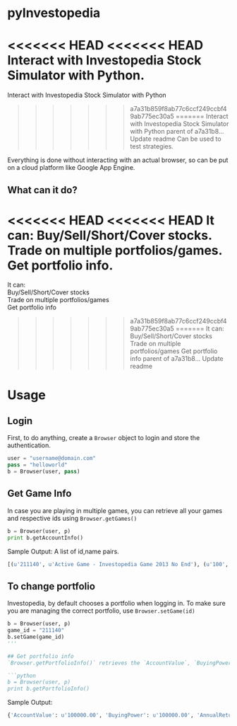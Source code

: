 pyInvestopedia
==============

<<<<<<< HEAD
<<<<<<< HEAD
Interact with Investopedia Stock Simulator with Python.
=======
Interact with Investopedia Stock Simulator with Python  
>>>>>>> a7a31b859f8ab77c6ccf249ccbf49ab775ec30a5
=======
Interact with Investopedia Stock Simulator with Python
>>>>>>> parent of a7a31b8... Update readme
Can be used to test strategies.

Everything is done without interacting with an actual browser, so can be put on a cloud platform like Google App Engine.


## What can it do?
<<<<<<< HEAD
<<<<<<< HEAD
It can:
Buy/Sell/Short/Cover stocks.
Trade on multiple portfolios/games.
Get portfolio info.
=======
It can:  
Buy/Sell/Short/Cover stocks  
Trade on multiple portfolios/games  
Get portfolio info  
>>>>>>> a7a31b859f8ab77c6ccf249ccbf49ab775ec30a5
=======
It can:
Buy/Sell/Short/Cover stocks
Trade on multiple portfolios/games
Get portfolio info
>>>>>>> parent of a7a31b8... Update readme


# Usage

## Login
First, to do anything, create a `Browser` object to login and store the authentication.

```python
user = "username@domain.com"
pass = "helloworld"
b = Browser(user, pass)
```

## Get Game Info
In case you are playing in multiple games, you can retrieve all your games and respective ids using `Browser.getGames()`

```python
b = Browser(user, p)
print b.getAccountInfo()
```

Sample Output:
A list of id,name pairs.
```python
[(u'211140', u'Active Game - Investopedia Game 2013 No End'), (u'100', u'Beginners')]
```

## To change portfolio
Investopedia, by default chooses a portfolio when logging in. To make sure you are managing the correct portfolio, use `Browser.setGame(id)`

```python
b = Browser(user, p)
game_id = "211140"
b.setGame(game_id)
'''

## Get portfolio info
`Browser.getPortfolioInfo()` retrieves the `AccountValue`, `BuyingPower`, `AnnualReturn` and `Cash` for the portfolio chosen (by `b.setGame()`).

```python
b = Browser(user, p)
print b.getPortfolioInfo()
```

Sample Output:
```python
{'AccountValue': u'100000.00', 'BuyingPower': u'100000.00', 'AnnualReturn': u'0.00 ', 'Cash': u'100000.00'}
```





